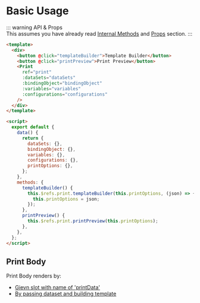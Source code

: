 # Basic Usage

::: warning API & Props    
This assumes you have already read [Internal Methods](/guide/internal-methods/templatebuilder/) and [Props](/props/) section.
:::

```html
<template>
  <div>
    <button @click="templateBuilder">Template Builder</button>
    <button @click="printPreview">Print Preview</button>
    <Print
      ref="print"
      :dataSets="dataSets"
      :bindingObject="bindingObject"
      :variables="variables"
      :configurations="configurations"
    />
  </div>
</template>

<script>
  export default {
    data() {
      return {
        dataSets: {},
        bindingObject: {},
        variables: {},
        configurations: {},
        printOptions: {},
      };
    },
    methods: {
      templateBuilder() {
        this.$refs.print.templateBuilder(this.printOptions, (json) => {
          this.printOptions = json;
        });
      },
      printPreview() {
        this.$refs.print.printPreview(this.printOptions);
      },
    },
  };
</script>
```

## Print Body

Print Body renders by:

- [Gievn slot with name of 'printData'](/guide/slots/slots)
- [By passing dataset and building template](/guide/elements/dataset)